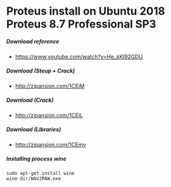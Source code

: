 # Proteus install on Ubuntu 2018 Proteus 8.7 Professional SP3
##### Download reference
- https://www.youtube.com/watch?v=He_kKI92GDU
##### Download (Steup + Crack) 
- http://zipansion.com/1CEjM
##### Download (Crack)  
- http://zipansion.com/1CElL
##### Download (Libraries)  
- http://zipansion.com/1CEmv
##### Installing process wine
    sudo apt-get install wine
    wine dir/WAV2RAW.exe
